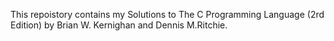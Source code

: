 This repoistory contains my Solutions to The C Programming Language (2rd Edition) by Brian W. Kernighan and Dennis M.Ritchie.
